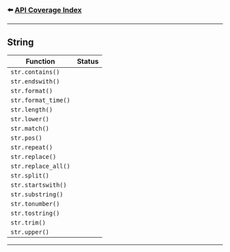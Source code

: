 ### ⬅️ [API Coverage Index](../api-coverage.md)

---

## String

| Function            | Status |
| ------------------- | ------ |
| `str.contains()`    |        |
| `str.endswith()`    |        |
| `str.format()`      |        |
| `str.format_time()` |        |
| `str.length()`      |        |
| `str.lower()`       |        |
| `str.match()`       |        |
| `str.pos()`         |        |
| `str.repeat()`      |        |
| `str.replace()`     |        |
| `str.replace_all()` |        |
| `str.split()`       |        |
| `str.startswith()`  |        |
| `str.substring()`   |        |
| `str.tonumber()`    |        |
| `str.tostring()`    |        |
| `str.trim()`        |        |
| `str.upper()`       |        |

---
